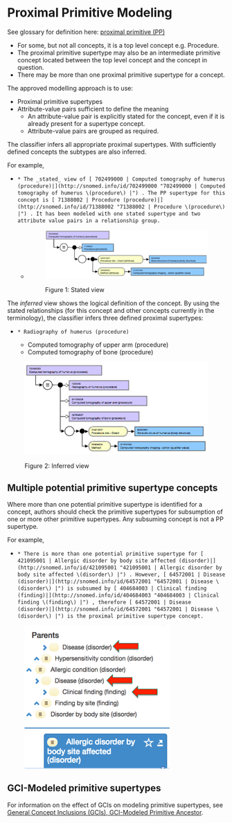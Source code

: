 # Proximal Primitive Modeling

See glossary for definition here: [proximal primitive (PP)](https://confluence.ihtsdotools.org/display/DOCGLOSS/proximal+primitive+parent)

  * For some, but not all concepts, it is a top level concept e.g. Procedure.
  * The proximal primitive supertype may also be an intermediate primitive concept located between the top level concept and the concept in question. 
  * There may be more than one proximal primitive supertype for a concept.

The approved modelling approach is to use:

  * Proximal primitive supertypes
  * Attribute-value pairs sufficient to define the meaning 
    * An attribute-value pair is explicitly stated for the concept, even if it is already present for a supertype concept.
    * Attribute-value pairs are grouped as required. 

The classifier infers all appropriate proximal supertypes. With sufficiently defined concepts the subtypes are also inferred. 

For example,

  *     * The _stated_ view of [ 702499000 | Computed tomography of humerus (procedure)|](http://snomed.info/id/702499000 "702499000 | Computed tomography of humerus \(procedure\) |") . The PP supertype for this concept is [ 71388002 | Procedure (procedure)|](http://snomed.info/id/71388002 "71388002 | Procedure \(procedure\) |") . It has been modeled with one stated supertype and two attribute value pairs in a relationship group.
    * <figure><img src="images/174691677.png" alt="" title=""><figcaption><p>Figure 1: Stated view</p></figcaption></figure>

The _inferred_ view shows the logical definition of the concept. By using the stated relationships (for this concept and other concepts currently in the terminology), the classifier infers three defined proximal supertypes:

  *     * Radiography of humerus (procedure)
    * Computed tomography of upper arm (procedure)
    * Computed tomography of bone (procedure)

<figure><img src="images/174691681.png" alt="" title=""><figcaption><p>Figure 2: Inferred view</p></figcaption></figure>

## Multiple potential primitive supertype concepts

Where more than one potential primitive supertype is identified for a concept, authors should check the primitive supertypes for subsumption of one or more other primitive supertypes. Any subsuming concept is not a PP supertype. 

For example,

  *     * There is more than one potential primitive supertype for [ 421095001 | Allergic disorder by body site affected (disorder)|](http://snomed.info/id/421095001 "421095001 | Allergic disorder by body site affected \(disorder\) |") . However, [ 64572001 | Disease (disorder)|](http://snomed.info/id/64572001 "64572001 | Disease \(disorder\) |") is subsumed by [ 404684003 | Clinical finding (finding)|](http://snomed.info/id/404684003 "404684003 | Clinical finding \(finding\) |") , therefore [ 64572001 | Disease (disorder)|](http://snomed.info/id/64572001 "64572001 | Disease \(disorder\) |") is the proximal primitive supertype concept.

<figure><img src="images/174691684.png" alt="" title=""></figure>

## GCI-Modeled primitive supertypes 

For information on the effect of GCIs on modeling primitive supertypes, see [General Concept Inclusions (GCIs), GCI-Modeled Primitive Ancestor](General-Concept-Inclusions---GCIs_174691736.html).
